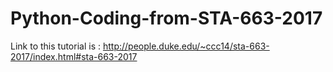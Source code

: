 # Python-Coding-from-STA-663-2017

Link to this tutorial is : 
http://people.duke.edu/~ccc14/sta-663-2017/index.html#sta-663-2017
